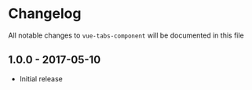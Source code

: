 # Changelog

All notable changes to `vue-tabs-component` will be documented in this file

## 1.0.0 - 2017-05-10
- Initial release
